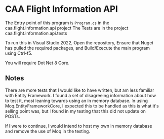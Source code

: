 # CAA Flight Information API

The Entry point of this program is `Program.cs` in the caa.flight.information.api project
The Tests are in the project caa.flight.information.api.tests

To run this in Visual Studio 2022, Open the repository, Ensure that Nuget has pulled the required packages, and Build/Execute the main program using Ctrl-f5.

You will require Dot Net 8 Core.


## Notes 
There are more tests that I would like to have written, but am less familiar with Entity Framework.
I found a set of disagreeing information about how to test it, most leaning towards using an in memory database.
In using Moq.EntityFrameworkCore, I expected this to be handled as this is what it's selling point was, but I found in my testing that this did not update on POSTs.

If I were to continue, I would intend to host my own in memory database and remove the use of Moq in the testing.
